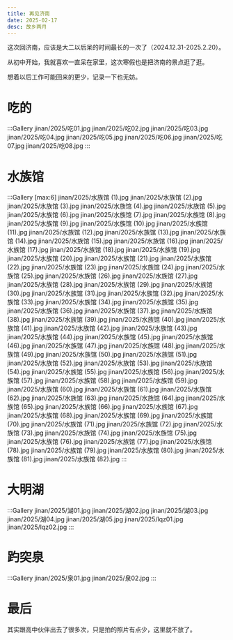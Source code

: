 ```yaml
---
title: 再见济南
date: 2025-02-17
desc: 故乡两月
---
```


这次回济南，应该是大二以后呆的时间最长的一次了（2024.12.31-2025.2.20）。

从初中开始，我就喜欢一直呆在家里，这次寒假也是把济南的景点逛了逛。

想着以后工作可能回来的更少，记录一下也无妨。

# 吃的

:::Gallery
jinan/2025/吃01.jpg
jinan/2025/吃02.jpg
jinan/2025/吃03.jpg
jinan/2025/吃04.jpg
jinan/2025/吃05.jpg
jinan/2025/吃06.jpg
jinan/2025/吃07.jpg
jinan/2025/吃08.jpg
:::

# 水族馆

:::Gallery
[max:6]
jinan/2025/水族馆 (1).jpg
jinan/2025/水族馆 (2).jpg
jinan/2025/水族馆 (3).jpg
jinan/2025/水族馆 (4).jpg
jinan/2025/水族馆 (5).jpg
jinan/2025/水族馆 (6).jpg
jinan/2025/水族馆 (7).jpg
jinan/2025/水族馆 (8).jpg
jinan/2025/水族馆 (9).jpg
jinan/2025/水族馆 (10).jpg
jinan/2025/水族馆 (11).jpg
jinan/2025/水族馆 (12).jpg
jinan/2025/水族馆 (13).jpg
jinan/2025/水族馆 (14).jpg
jinan/2025/水族馆 (15).jpg
jinan/2025/水族馆 (16).jpg
jinan/2025/水族馆 (17).jpg
jinan/2025/水族馆 (18).jpg
jinan/2025/水族馆 (19).jpg
jinan/2025/水族馆 (20).jpg
jinan/2025/水族馆 (21).jpg
jinan/2025/水族馆 (22).jpg
jinan/2025/水族馆 (23).jpg
jinan/2025/水族馆 (24).jpg
jinan/2025/水族馆 (25).jpg
jinan/2025/水族馆 (26).jpg
jinan/2025/水族馆 (27).jpg
jinan/2025/水族馆 (28).jpg
jinan/2025/水族馆 (29).jpg
jinan/2025/水族馆 (30).jpg
jinan/2025/水族馆 (31).jpg
jinan/2025/水族馆 (32).jpg
jinan/2025/水族馆 (33).jpg
jinan/2025/水族馆 (34).jpg
jinan/2025/水族馆 (35).jpg
jinan/2025/水族馆 (36).jpg
jinan/2025/水族馆 (37).jpg
jinan/2025/水族馆 (38).jpg
jinan/2025/水族馆 (39).jpg
jinan/2025/水族馆 (40).jpg
jinan/2025/水族馆 (41).jpg
jinan/2025/水族馆 (42).jpg
jinan/2025/水族馆 (43).jpg
jinan/2025/水族馆 (44).jpg
jinan/2025/水族馆 (45).jpg
jinan/2025/水族馆 (46).jpg
jinan/2025/水族馆 (47).jpg
jinan/2025/水族馆 (48).jpg
jinan/2025/水族馆 (49).jpg
jinan/2025/水族馆 (50).jpg
jinan/2025/水族馆 (51).jpg
jinan/2025/水族馆 (52).jpg
jinan/2025/水族馆 (53).jpg
jinan/2025/水族馆 (54).jpg
jinan/2025/水族馆 (55).jpg
jinan/2025/水族馆 (56).jpg
jinan/2025/水族馆 (57).jpg
jinan/2025/水族馆 (58).jpg
jinan/2025/水族馆 (59).jpg
jinan/2025/水族馆 (60).jpg
jinan/2025/水族馆 (61).jpg
jinan/2025/水族馆 (62).jpg
jinan/2025/水族馆 (63).jpg
jinan/2025/水族馆 (64).jpg
jinan/2025/水族馆 (65).jpg
jinan/2025/水族馆 (66).jpg
jinan/2025/水族馆 (67).jpg
jinan/2025/水族馆 (68).jpg
jinan/2025/水族馆 (69).jpg
jinan/2025/水族馆 (70).jpg
jinan/2025/水族馆 (71).jpg
jinan/2025/水族馆 (72).jpg
jinan/2025/水族馆 (73).jpg
jinan/2025/水族馆 (74).jpg
jinan/2025/水族馆 (75).jpg
jinan/2025/水族馆 (76).jpg
jinan/2025/水族馆 (77).jpg
jinan/2025/水族馆 (78).jpg
jinan/2025/水族馆 (79).jpg
jinan/2025/水族馆 (80).jpg
jinan/2025/水族馆 (81).jpg
jinan/2025/水族馆 (82).jpg
:::

# 大明湖

:::Gallery
jinan/2025/湖01.jpg
jinan/2025/湖02.jpg
jinan/2025/湖03.jpg
jinan/2025/湖04.jpg
jinan/2025/湖05.jpg
jinan/2025/lqz01.jpg
jinan/2025/lqz02.jpg
:::

# 趵突泉

:::Gallery
jinan/2025/泉01.jpg
jinan/2025/泉02.jpg
:::

# 最后

其实跟高中伙伴出去了很多次，只是拍的照片有点少，这里就不放了。
